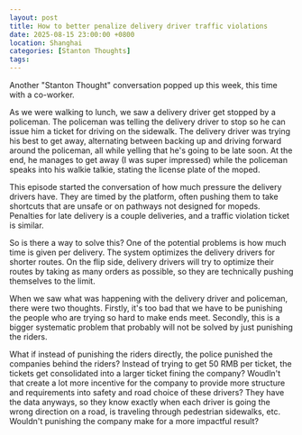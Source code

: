 ```yaml
---
layout: post
title: How to better penalize delivery driver traffic violations
date: 2025-08-15 23:00:00 +0800
location: Shanghai
categories: [Stanton Thoughts]
tags:
---
```


Another "Stanton Thought" conversation popped up this week, this time with a co-worker.

As we were walking to lunch, we saw a delivery driver get stopped by a policeman. The policeman was telling the delivery driver to stop so he can issue him a ticket for driving on the sidewalk. The delivery driver was trying his best to get away, alternating between backing up and driving forward around the policeman, all while yelling that he's going to be late soon. At the end, he manages to get away (I was super impressed) while the policeman speaks into his walkie talkie, stating the license plate of the moped.

This episode started the conversation of how much pressure the delivery drivers have. They are timed by the platform, often pushing them to take shortcuts that are unsafe or on pathways not designed for mopeds. Penalties for late delivery is a couple deliveries, and a traffic violation ticket is similar.

So is there a way to solve this? One of the potential problems is how much time is given per delivery. The system optimizes the delivery drivers for shorter routes. On the flip side, delivery drivers will try to optimize their routes by taking as many orders as possible, so they are technically pushing themselves to the limit.

When we saw what was happening with the delivery driver and policeman, there were two thoughts. Firstly, it's too bad that we have to be punishing the people who are trying so hard to make ends meet. Secondly, this is a bigger systematic problem that probably will not be solved by just punishing the riders.

What if instead of punishing the riders directly, the police punished the companies behind the riders? Instead of trying to get 50 RMB per ticket, the tickets get consolidated into a larger ticket fining the company? Woudln't that create a lot more incentive for the company to provide more structure and requirements into safety and road choice of these drivers? They have the data anyways, so they know exactly when each driver is going the wrong direction on a road, is traveling through pedestrian sidewalks, etc. Wouldn't punishing the company make for a more impactful result?